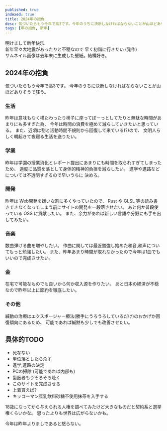```yaml
---
published: true
indexed: true
title: 2024年の抱負
desc: 気づいたらもう今年で高3です。今年のうちに決断しなければならないことが山ほどありそうで狂う。
tags: [年の抱負, 新年]
---
```


明けまして新年快乐.  
新年早々大地震があったりと不穏なので 早く初詣に行きたい (発作)  
サムネイル画像は去年末に生成した壁紙。結構好き。

## 2024年の抱負

気づいたらもう今年で高3です。
今年のうちに決断しなければならないことが山ほどありそうで狂う。

### 生活

昨年は意味もなく横たわったり椅子に座ってぼーっとしてたりと無駄な時間があまりにも多すぎた為、
今年は時間の浪費を極めて減らしていきたいと思っている。
また、近頃は割と活動時間不規則から回復して来ている(?)ので、
文明人らしく朝起きて夜寝る生活を送りたい。

### 学業

昨年は学園の授業消化とレポート提出にあまりにも時間を取られすぎてしまったため、
適度に品質を落として身体的精神的負担を減らしたい。
進学や進路などについては不透明すぎるので早いうちに 決めろ。

### 開発

昨年は Web開発を嫌いな割に多くやっていたので、
Rust や GLSL 等の読み書きできなくなってしまう前にサイトの開発を一段落させたい。
あと何か普段使っている OSS に貢献したい。
また、余力があれば新しい言語や分野にも手を出してみたい。

### 音楽

数曲弾ける曲を増やしたい。
作曲に関しては最近勉強し始めた和音,和声についてもっと勉強したい。
また、昨年あまり時間が取れなかったので今年は1曲でもいいので完成させたい。

### 金

在宅で可能なものでも良いから何か収入源を作りたい。
あと日本の経済が不穏なので昨年以上に節約を徹底したい。

### その他

緘動の治療はエクスポージャー療法(勝手にうろうろしているだけ)のおかげか回復傾向にあるため、
可能であれば緘黙も少しでも改善させたい。

## 具体的TODO

- 死なない
- 単位落としたら杀す
- 進学,進路の決定
- PCの掃除 (可能であれば内部も)
- 歯医者もうそろそろ赴く
- このサイトを完成させる
- 上着買えば?
- キッコーマン豆乳飲料砂糖不使用抹茶を入手する

18歳になってから与えられる人権を調べてみたけど大きなものだと契約系と選挙権くらいかな。
思ったよりも世界は広がらないかも。

今年は昨年よりましであると怒らない。
